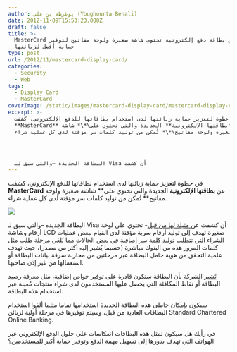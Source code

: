```yaml
---
author: يوغرطة بن علي (Youghourta Benali)
date: 2012-11-09T15:53:23.000Z
draft: false
title: >-
  MasterCard تكشف عن بطاقة دفع إلكترونية تحتوي شاشة صغيرة ولوحة مفاتيح لتوفير
  حماية أفضل لزبائنها  
type: post
url: /2012/11/mastercard-display-card/
categories:
  - Security
  - Web
tags:
  - Display Card
  - MasterCard
coverImage: /static/images/mastercard-display-card/mastercard-display-card.png
excerpt: >-
  في خطوة لتعزيز حماية زبائنها لدى استخدام بطاقاتها للدفع الإلكتروني، كشفت
  **MasterCard** عن **بطاقتها الإلكترونية** الجديدة والتي تحتوي على\*\* شاشة
  صغيرة ولوحة مفاتيح\*\* تُمكن من توليد كلمات سر مؤقتة لدى كل عملية شراء.




  البطاقة الجديدة –والتي سبق لـ Visa أن كشفت
---
```

في خطوة لتعزيز حماية زبائنها لدى استخدام بطاقاتها للدفع الإلكتروني، كشفت **MasterCard** عن **بطاقتها الإلكترونية** الجديدة والتي تحتوي على\*\* شاشة صغيرة ولوحة مفاتيح\*\* تُمكن من توليد كلمات سر مؤقتة لدى كل عملية شراء.

![](/static/images/mastercard-display-card/mastercard-display-card.png)

البطاقة الجديدة –والتي سبق لـ Visa أن كشفت عن[ مثيلة لها من قبل](http://readwrite.com/2011/11/02/new-visa-credit-card-comes-wit)- تحتوي على لوحة أرقام وشاشة LCD صغيرة تهدف إلى توليد أرقام سرية مؤقتة لدى القيام ببعض عمليات الشراء التي تتطلب توليد كلمة سر إضافية في بعض الحالات مما يُلغي مرحلة طلب مثل كلمات المرور هذه من البنوك مباشرة (حسبما يُشير إليه أكثر من مصدر)، حيث تهدف علمية التحقق من هوية حامل البطاقة عبر مرحلتين من محاربة سرقة بيانات البطاقة أو استعمالها من غير إذن صاحبها.

[تُشير](http://newsroom.mastercard.com/press-releases/mastercard-introduces-next-generation-display-card-technology-a-first-for-singapore/) الشركة بأن البطاقة ستكون قادرة على توفير خواص إضافية، مثل معرفة رصيد البطاقة أو نقاط المكافئة التي يحصل عليها المستخدمون لدى شراء منتجات مُعينة عبر استخدام هذه البطاقة.

سيكون بإمكان حاملي هذه البطاقة الجديدة استخدامها تماما مثلما ألفوا استخدام البطاقات العادية من قبل، وسيتم توفيرها في مرحلة أولية لزبائن Standard Chartered Online Banking.

في رأيك هل سيكون لمثل هذه البطاقات انعكاسات على حلول الدفع الإلكتروني عبر الهواتف التي تهدف بدورها إلى تسهيل مهمة الدفع وتوفير حماية أكبر للمستخدمين؟

